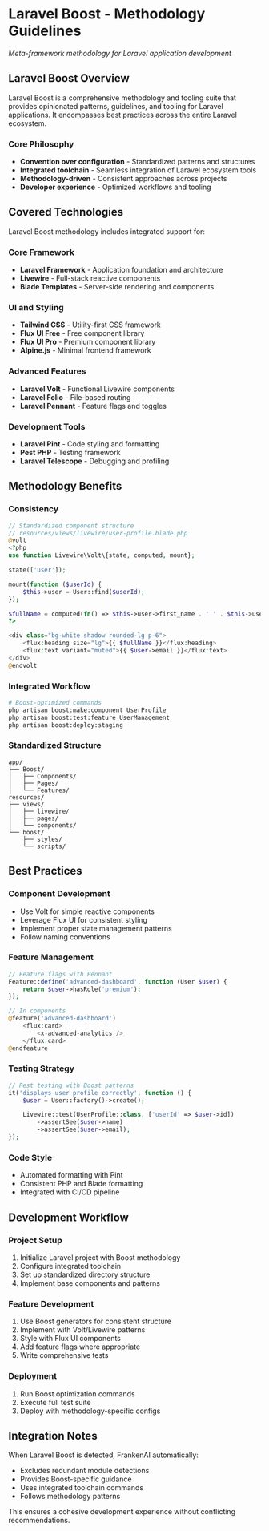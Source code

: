 # Laravel Boost - Methodology Guidelines

*Meta-framework methodology for Laravel application development*

## Laravel Boost Overview

Laravel Boost is a comprehensive methodology and tooling suite that provides opinionated patterns, guidelines, and tooling for Laravel applications. It encompasses best practices across the entire Laravel ecosystem.

### Core Philosophy
- **Convention over configuration** - Standardized patterns and structures
- **Integrated toolchain** - Seamless integration of Laravel ecosystem tools
- **Methodology-driven** - Consistent approaches across projects
- **Developer experience** - Optimized workflows and tooling

## Covered Technologies

Laravel Boost methodology includes integrated support for:

### **Core Framework**
- **Laravel Framework** - Application foundation and architecture
- **Livewire** - Full-stack reactive components
- **Blade Templates** - Server-side rendering and components

### **UI and Styling**
- **Tailwind CSS** - Utility-first CSS framework
- **Flux UI Free** - Free component library
- **Flux UI Pro** - Premium component library
- **Alpine.js** - Minimal frontend framework

### **Advanced Features**
- **Laravel Volt** - Functional Livewire components
- **Laravel Folio** - File-based routing
- **Laravel Pennant** - Feature flags and toggles

### **Development Tools**
- **Laravel Pint** - Code styling and formatting
- **Pest PHP** - Testing framework
- **Laravel Telescope** - Debugging and profiling

## Methodology Benefits

### **Consistency**
```php
// Standardized component structure
// resources/views/livewire/user-profile.blade.php
@volt
<?php
use function Livewire\Volt\{state, computed, mount};

state(['user']);

mount(function ($userId) {
    $this->user = User::find($userId);
});

$fullName = computed(fn() => $this->user->first_name . ' ' . $this->user->last_name);
?>

<div class="bg-white shadow rounded-lg p-6">
    <flux:heading size="lg">{{ $fullName }}</flux:heading>
    <flux:text variant="muted">{{ $user->email }}</flux:text>
</div>
@endvolt
```

### **Integrated Workflow**
```bash
# Boost-optimized commands
php artisan boost:make:component UserProfile
php artisan boost:test:feature UserManagement
php artisan boost:deploy:staging
```

### **Standardized Structure**
```
app/
├── Boost/
│   ├── Components/
│   ├── Pages/
│   └── Features/
resources/
├── views/
│   ├── livewire/
│   ├── pages/
│   └── components/
└── boost/
    ├── styles/
    └── scripts/
```

## Best Practices

### **Component Development**
- Use Volt for simple reactive components
- Leverage Flux UI for consistent styling
- Implement proper state management patterns
- Follow naming conventions

### **Feature Management**
```php
// Feature flags with Pennant
Feature::define('advanced-dashboard', function (User $user) {
    return $user->hasRole('premium');
});

// In components
@feature('advanced-dashboard')
    <flux:card>
        <x-advanced-analytics />
    </flux:card>
@endfeature
```

### **Testing Strategy**
```php
// Pest testing with Boost patterns
it('displays user profile correctly', function () {
    $user = User::factory()->create();

    Livewire::test(UserProfile::class, ['userId' => $user->id])
        ->assertSee($user->name)
        ->assertSee($user->email);
});
```

### **Code Style**
- Automated formatting with Pint
- Consistent PHP and Blade formatting
- Integrated with CI/CD pipeline

## Development Workflow

### **Project Setup**
1. Initialize Laravel project with Boost methodology
2. Configure integrated toolchain
3. Set up standardized directory structure
4. Implement base components and patterns

### **Feature Development**
1. Use Boost generators for consistent structure
2. Implement with Volt/Livewire patterns
3. Style with Flux UI components
4. Add feature flags where appropriate
5. Write comprehensive tests

### **Deployment**
1. Run Boost optimization commands
2. Execute full test suite
3. Deploy with methodology-specific configs

## Integration Notes

When Laravel Boost is detected, FrankenAI automatically:
- Excludes redundant module detections
- Provides Boost-specific guidance
- Uses integrated toolchain commands
- Follows methodology patterns

This ensures a cohesive development experience without conflicting recommendations.